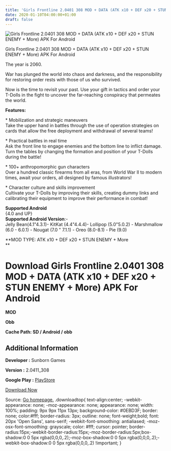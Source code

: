 ```yaml
---
title: 'Girls Frontline 2.0401 308 MOD + DATA (ATK x10 + DEF x20 + STUN ENEMY + More) APK For Android'
date: 2020-01-10T04:00:00+01:00
draft: false
---
```


![Girls Frontline 2.0401 308 MOD + DATA (ATK x10 + DEF x20 + STUN ENEMY + More) APK For Android](https://i2.wp.com/apkhome.net/wp-content/uploads/2020/01/Girls-Frontline-2.0401-308-MOD-DATA-ATK-x10-DEF-x20-STUN-ENEMY-More.png "Girls Frontline 2.0401 308 MOD + DATA (ATK x10 + DEF x20 + STUN ENEMY + More) APK For Android")

  

Girls Frontline 2.0401 308 MOD + DATA (ATK x10 + DEF x20 + STUN ENEMY + More) APK For Android

The year is 2060.

War has plunged the world into chaos and darkness, and the responsibility for restoring order rests with those of us who survived.

Now is the time to revisit your past. Use your gift in tactics and order your T-Dolls in the fight to uncover the far-reaching conspiracy that permeates the world.

**Features:**

\* Mobilization and strategic maneuvers  
Take the upper hand in battles through the use of operation strategies on cards that allow the free deployment and withdrawal of several teams!

\* Practical battles in real time  
Ask the front line to engage enemies and the bottom line to inflict damage. Turn the tables by changing the formation and position of your T-Dolls during the battle!

\* 100+ anthropomorphic gun characters  
Over a hundred classic firearms from all eras, from World War II to modern times, await your orders, all designed by famous illustrators!

\* Character culture and skills improvement  
Cultivate your T-Dolls by improving their skills, creating dummy links and calibrating their equipment to improve their performance in combat!

**Supported Android**  
{4.0 and UP}  
**Supported Android Version**:-  
Jelly Bean(4.1"4.3.1)- KitKat (4.4"4.4.4)- Lollipop (5.0"5.0.2) - Marshmallow (6.0 - 6.0.1) - Nougat (7.0 " 7.1.1) - Oreo (8.0-8.1) - Pie (9.0)

**MOD TYPE: ATK x10 + DEF x20 + STUN ENEMY + More  
**

Download Girls Frontline 2.0401 308 MOD + DATA (ATK x10 + DEF x20 + STUN ENEMY + More) APK For Android
======================================================================================================

**MOD**

**Obb**

**Cache Path: SD / Android / obb**

Additional Information
----------------------

**Developer :** Sunborn Games

**Version :** 2.0411\_308

**Google Play :** [PlayStore](https://play.google.com/store/apps/details?id=com.sunborn.girlsfrontline.en)

  

[Download Now](https://store4app.co/post/girls-frontline-2-0401-308-mod-data-atk-x10-def-x20-stun-enemy-more-apk-for-android_1578594526)

  
Source: [Go homepage.](https://store4app.co/post/girls-frontline-2-0401-308-mod-data-atk-x10-def-x20-stun-enemy-more-apk-for-android_1578594526) .downloadtop{ text-align:center; -webkit-appearance: none; -moz-appearance: none; appearance: none; width: 100%; padding: 9px 9px 11px 13px; background-color: #0EBD3F; border: none; color:#fff; border-radius: 3px; outline: none; font-weight;bold; font: 20px 'Open Sans', sans-serif; -webkit-font-smoothing: antialiased; -moz-osx-font-smoothing: grayscale; color: #fff; cursor: pointer; border-radius:15px;-webkit-border-radius:15px;-moz-border-radius:5px;box-shadow:0 0 5px rgba(0,0,0,.2);-moz-box-shadow:0 0 5px rgba(0,0,0,.2);-webkit-box-shadow:0 0 5px rgba(0,0,0,.2) !important; }